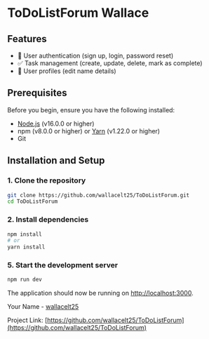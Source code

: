 # ToDoListForum Wallace
## Features

- 🔐 User authentication (sign up, login, password reset)
- ✅ Task management (create, update, delete, mark as complete)
- 👥 User profiles (edit name details)

## Prerequisites

Before you begin, ensure you have the following installed:
- [Node.js](https://nodejs.org/) (v16.0.0 or higher)
- npm (v8.0.0 or higher) or [Yarn](https://yarnpkg.com/) (v1.22.0 or higher)
- Git

## Installation and Setup

### 1. Clone the repository

```bash
git clone https://github.com/wallacelt25/ToDoListForum.git
cd ToDoListForum
```

### 2. Install dependencies

```bash
npm install
# or
yarn install
```

### 5. Start the development server

```bash
npm run dev
```

The application should now be running on [http://localhost:3000](http://localhost:3000).


Your Name - [wallacelt25](https://github.com/wallacelt25)

Project Link: [https://github.com/wallacelt25/ToDoListForum](https://github.com/wallacelt25/ToDoListForum)
